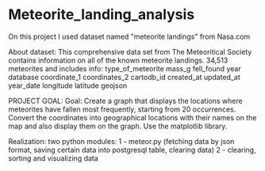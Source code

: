 # Meteorite_landing_analysis
On this project I used dataset named "meteorite landings" from Nasa.com

About dataset:
This comprehensive data set from The Meteoritical Society contains information on all of the known meteorite landings.
34,513 meteorites and includes info: 
type_of_meteorite
mass_g
fell_found
year
database
coordinate_1
coordinates_2
cartodb_id
created_at
updated_at
year_date
longitude
latitude
geojson

PROJECT GOAL: Goal: Create a graph that displays the locations where meteorites have fallen most frequently, 
              starting from 20 occurrences. Convert the coordinates into geographical locations with their 
              names on the map and also display them on the graph. Use the matplotlib library.

Realization:  two python modules: 1 - meteor.py (fetching data by json format, saving certain data into postgresql table, clearing data)
                                  2 - clearing, sorting and visualizing data

                                

